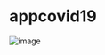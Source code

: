 # appcovid19
![image](https://user-images.githubusercontent.com/93317911/145189019-c94c64c5-da77-4fb9-96c2-413d13c57f21.png)
